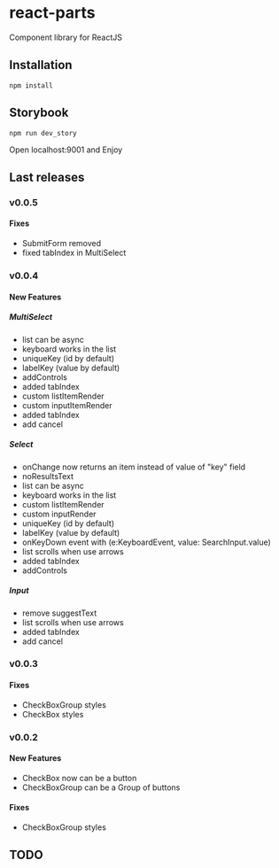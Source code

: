 # react-parts

Component library for ReactJS

## Installation

```npm install```

## Storybook

```npm run dev_story```

Open localhost:9001 and Enjoy

## Last releases

### v0.0.5

#### Fixes

- SubmitForm removed
- fixed tabIndex in MultiSelect


### v0.0.4

#### New Features

##### MultiSelect

- list can be async
- keyboard works in the list
- uniqueKey (id by default)
- labelKey (value by default)
- addControls
- added tabIndex
- custom listItemRender
- custom inputItemRender
- added tabIndex
- add cancel

##### Select

- onChange now returns an item instead of value of "key" field
- noResultsText
- list can be async
- keyboard works in the list
- custom listItemRender
- custom inputRender
- uniqueKey (id by default)
- labelKey (value by default)
- onKeyDown event with (e:KeyboardEvent, value: SearchInput.value)
- list scrolls when use arrows
- added tabIndex
- addControls

##### Input

- remove suggestText
- list scrolls when use arrows
- added tabIndex
- add cancel

### v0.0.3

#### Fixes

- CheckBoxGroup styles
- CheckBox styles


### v0.0.2

#### New Features

- CheckBox now can be a button
- CheckBoxGroup can be a Group of buttons

#### Fixes

- CheckBoxGroup styles


## TODO



